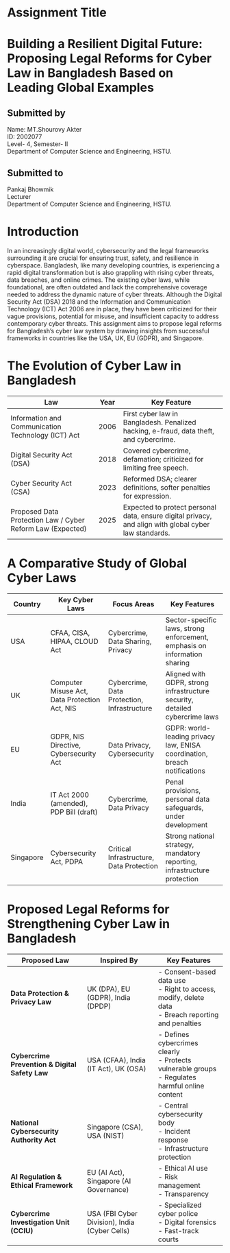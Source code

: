 # Assignment Title 
# Building a Resilient Digital Future: Proposing Legal Reforms for Cyber Law in Bangladesh Based on Leading Global Examples
## Submitted by
Name: MT.Shourovy Akter<br>
ID: 2002077<br>
Level- 4, Semester- II<br>
Department of Computer Science and Engineering, HSTU.
## Submitted to
Pankaj Bhowmik<br>
Lecturer<br>
Department of Computer Science and Engineering, HSTU.
# Introduction
In an increasingly digital world, cybersecurity and the legal frameworks surrounding it are crucial for ensuring trust, safety, and resilience in cyberspace. Bangladesh, like many developing countries, is experiencing a rapid digital transformation but is also grappling with rising cyber threats, data breaches, and online crimes. The existing cyber laws, while foundational, are often outdated and lack the comprehensive coverage needed to address the dynamic nature of cyber threats. Although the Digital Security Act (DSA) 2018 and the Information and Communication Technology (ICT) Act 2006 are in place, they have been criticized for their vague provisions, potential for misuse, and insufficient capacity to address contemporary cyber threats.  This assignment aims to propose legal reforms for Bangladesh’s cyber law system by drawing insights from successful frameworks in countries like the USA, UK, EU (GDPR), and Singapore.
# The Evolution of Cyber Law in Bangladesh
| Law | Year | Key Feature |
|----------|----------|----------|
| Information and Communication Technology (ICT) Act    | 2006    | 	First cyber law in Bangladesh. Penalized hacking, e-fraud, data theft, and cybercrime.    |
| Digital Security Act (DSA)   | 2018    | Covered cybercrime, defamation; criticized for limiting free speech.    |
|	Cyber Security Act (CSA)   | 2023    | Reformed DSA; clearer definitions, softer penalties for expression.    |
| 	Proposed Data Protection Law / Cyber Reform Law (Expected)   | 2025    | Expected to protect personal data, ensure digital privacy, and align with global cyber law standards.|

# A Comparative Study of Global Cyber Laws
| Country    | Key Cyber Laws                                  | Focus Areas                                 | Key Features                                                                 |
|------------|--------------------------------------------------|---------------------------------------------|------------------------------------------------------------------------------|
| USA     | CFAA, CISA, HIPAA, CLOUD Act                    | Cybercrime, Data Sharing, Privacy           | Sector-specific laws, strong enforcement, emphasis on information sharing   |
| UK      | Computer Misuse Act, Data Protection Act, NIS   | Cybercrime, Data Protection, Infrastructure | Aligned with GDPR, strong infrastructure security, detailed cybercrime laws |
| EU      | GDPR, NIS Directive, Cybersecurity Act          | Data Privacy, Cybersecurity                 | GDPR: world-leading privacy law, ENISA coordination, breach notifications   |
| India   | IT Act 2000 (amended), PDP Bill (draft)         | Cybercrime, Data Privacy                    | Penal provisions, personal data safeguards, under development               |
| Singapore | Cybersecurity Act, PDPA                         | Critical Infrastructure, Data Protection    | Strong national strategy, mandatory reporting, infrastructure protection     |

# Proposed Legal Reforms for Strengthening Cyber Law in Bangladesh
| **Proposed Law**                                  | **Inspired By**                               | **Key Features**                                                                                           |
| ------------------------------------------------- | --------------------------------------------- | ---------------------------------------------------------------------------------------------------------- |
| **Data Protection & Privacy Law**              | UK (DPA), EU (GDPR), India (DPDP)             | - Consent-based data use <br> - Right to access, modify, delete data <br> - Breach reporting and penalties |
| **Cybercrime Prevention & Digital Safety Law** | USA (CFAA), India (IT Act), UK (OSA)          | - Defines cybercrimes clearly <br> - Protects vulnerable groups <br> - Regulates harmful online content    |
| **National Cybersecurity Authority Act**       | Singapore (CSA), USA (NIST)                   | - Central cybersecurity body <br> - Incident response <br> - Infrastructure protection                     |
| **AI Regulation & Ethical Framework**          | EU (AI Act), Singapore (AI Governance)        | - Ethical AI use <br> - Risk management <br> - Transparency                                                |
| **Cybercrime Investigation Unit (CCIU)**       | USA (FBI Cyber Division), India (Cyber Cells) | - Specialized cyber police <br> - Digital forensics <br> - Fast-track courts                               |


